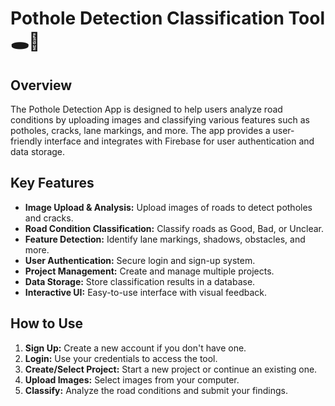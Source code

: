 # Pothole Detection Classification Tool 🕳️🚗

## Overview
The Pothole Detection App is designed to help users analyze road conditions by uploading images and classifying various features such as potholes, cracks, lane markings, and more. The app provides a user-friendly interface and integrates with Firebase for user authentication and data storage.

## Key Features
- **Image Upload & Analysis:** Upload images of roads to detect potholes and cracks.
- **Road Condition Classification:** Classify roads as Good, Bad, or Unclear.
- **Feature Detection:** Identify lane markings, shadows, obstacles, and more.
- **User Authentication:** Secure login and sign-up system.
- **Project Management:** Create and manage multiple projects.
- **Data Storage:** Store classification results in a database.
- **Interactive UI:** Easy-to-use interface with visual feedback.

## How to Use
1. **Sign Up:** Create a new account if you don't have one.
2. **Login:** Use your credentials to access the tool.
3. **Create/Select Project:** Start a new project or continue an existing one.
4. **Upload Images:** Select images from your computer.
5. **Classify:** Analyze the road conditions and submit your findings.




